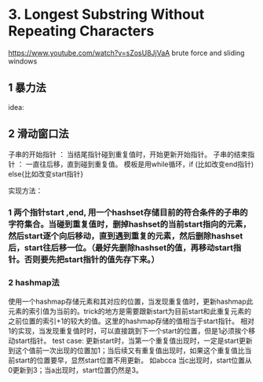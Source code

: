 # 3. Longest Substring Without Repeating Characters

https://www.youtube.com/watch?v=sZosU8JjVaA brute force and sliding windows

## 1  暴力法
idea: 



## 2  滑动窗口法
子串的开始指针 ： 当结尾指针碰到重复值时，开始更新开始指针。
子串的结束指针 ： 一直往后移，直到碰到重复值。
模板是用while循环，if (比如改变end指针) else{比如改变start指针}

实现方法： 
### 1  两个指针start ,end, 用一个hashset存储目前的符合条件的子串的字符集合。当碰到重复值时，删掉hashset的当前start指向的元素，然后start逐个向后移动，直到遇到重复的元素，然后删除hashset后，start往后移一位。（最好先删除hashset的值，再移动start指针。否则要先把start指针的值先存下来。）
### 2  hashmap法   
使用一个hashmap存储元素和其对应的位置，当发现重复值时，更新hashmap此元素的索引值为当前的。trick的地方是需要跟新start为目前start和此重复元素的之前位置的索引+1的较大的值。这里的hashmap存储的值相当于start指针。
相对1的实现，当发现重复值时时，可以直接跳到下一个start的位置，但是1必须挨个移动start指针。
test case: 
更新start时，当第一个重复值出现时，一定是start更新到这个值前一次出现的位置加1；当后续又有重复值出现时，如果这个重复值比当前start的位置要早，显然start位置不用更新。
如abcca  当c出现时，start位置从0更新到3；当a出现时，start位置仍然是3。
